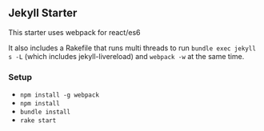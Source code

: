 ## Jekyll Starter

This starter uses webpack for react/es6

It also includes a Rakefile that runs multi threads
to run `bundle exec jekyll s -L` (which includes jekyll-livereload) and `webpack -w` at the same time.

### Setup

- `npm install -g webpack`
- `npm install`
- `bundle install`
- `rake start`
